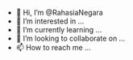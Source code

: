 - 👋 Hi, I’m @RahasiaNegara
- 👀 I’m interested in ...
- 🌱 I’m currently learning ...
- 💞️ I’m looking to collaborate on ...
- 📫 How to reach me ...

<!---
RahasiaNegara/RahasiaNegara is a ✨ special ✨ repository because its `README.md` (this file) appears on your GitHub profile.
You can click the Preview link to take a look at your changes.
--->
